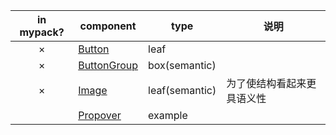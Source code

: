 | in mypack? | component                        | type           | 说明                       |
| :--------: | -------------------------------- | -------------- | -------------------------- |
|     ×      | [Button](./Button.tsx)           | leaf           |                            |
|     ×      | [ButtonGroup](./ButtonGroup.tsx) | box(semantic)  |                            |
|     ×      | [Image](./Image.tsx)             | leaf(semantic) | 为了使结构看起来更具语义性 |
|            | [Propover](./Popover/index.tsx)  | example        |                            |
